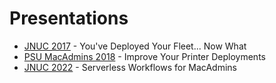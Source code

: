 # Presentations

* [JNUC 2017](JNUC%202017) - You've Deployed Your Fleet... Now What
* [PSU MacAdmins 2018](PSU%20MacAdmins%202018) - Improve Your Printer Deployments
* [JNUC 2022](JNUC%202022) - Serverless Workflows for MacAdmins
